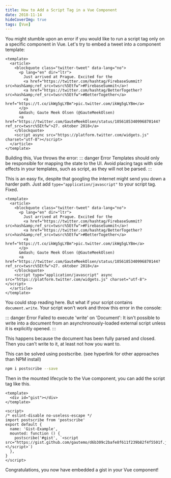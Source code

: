 ```yaml
---
title: How to Add a Script Tag in a Vue Component
date: 2018-11-14
hideCoverImg: true
tags: [Vue]
---
```


You might stumble upon an error if you would like to run a script tag only on a specific component in Vue. Let's try to embed a tweet into a component template:

```vue
<template>
  <article>
    <blockquote class="twitter-tweet" data-lang="no">
      <p lang="en" dir="ltr">
        Just arrived at Prague. Excited for the
        <a href="https://twitter.com/hashtag/FirebaseSummit?src=hash&amp;ref_src=twsrc%5Etfw">#FirebaseSummit</a>!
        <a href="https://twitter.com/hashtag/BetterTogether?src=hash&amp;ref_src=twsrc%5Etfw">#BetterTogether</a>
        <a href="https://t.co/ikWg5gLYBm">pic.twitter.com/ikWg5gLYBm</a>
      </p>
      &mdash; Gaute Meek Olsen (@GauteMeekOlsen)
      <a href="https://twitter.com/GauteMeekOlsen/status/1056185340996870144?ref_src=twsrc%5Etfw">27. oktober 2018</a>
    </blockquote>
    <script async src="https://platform.twitter.com/widgets.js" charset="utf-8"></script>
  </article>
</template>
```

Building this, Vue throws the error:
::: danger Error
Templates should only be responsible for mapping the state to the UI. Avoid placing tags with side effects in your templates, such as script, as they will not be parsed.
:::

This is an easy fix, despite that googling the internet might send you down a harder path. Just add `type="application/javascript"` to your script tag. Fixed.

```vue
<template>
  <article>
    <blockquote class="twitter-tweet" data-lang="no">
      <p lang="en" dir="ltr">
        Just arrived at Prague. Excited for the
        <a href="https://twitter.com/hashtag/FirebaseSummit?src=hash&amp;ref_src=twsrc%5Etfw">#FirebaseSummit</a>!
        <a href="https://twitter.com/hashtag/BetterTogether?src=hash&amp;ref_src=twsrc%5Etfw">#BetterTogether</a>
        <a href="https://t.co/ikWg5gLYBm">pic.twitter.com/ikWg5gLYBm</a>
      </p>
      &mdash; Gaute Meek Olsen (@GauteMeekOlsen)
      <a href="https://twitter.com/GauteMeekOlsen/status/1056185340996870144?ref_src=twsrc%5Etfw">27. oktober 2018</a>
    </blockquote>
    <script type="application/javascript" async src="https://platform.twitter.com/widgets.js" charset="utf-8"></script>
  </article>
</template>
```

You could stop reading here. But what if your script contains `document.write`. Your script won't work and throw this error in the console:

::: danger Error
Failed to execute 'write' on 'Document': It isn't possible to write into a document from an asynchronously-loaded external script unless it is explicitly opened.
:::

This happens because the document has been fully parsed and closed. Then you can't write to it, at least not how you want to.

This can be solved using postscribe. (see hyperlink for other approaches than NPM install)

```bash
npm i postscribe --save
```

Then in the mounted lifecycle to the Vue component, you can add the script tag like this.

```vue
<template>
  <div id="gist"></div>
</template>

<script>
/* eslint-disable no-useless-escape */
import postscribe from 'postscribe'
export default {
  name: 'Gist-Example',
  mounted: function () {
    postscribe('#gist', `<script src="https://gist.github.com/gautemo/d6b309c2bafe8f611f239b82f4f5501f.js"><\/script>`)
  },
}
</script>
```

Congratulations, you now have embedded a gist in your Vue component!
